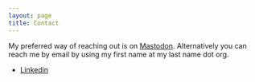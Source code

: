 ```yaml
---
layout: page
title: Contact
---
```


My preferred way of reaching out is on
[Mastodon](https://mastodon.ie/@dueyfinster).
Alternatively you can reach me by email by using my first name at my last name
dot org.

- [Linkedin](https://www.linkedin.com/in/neilgrogan)
